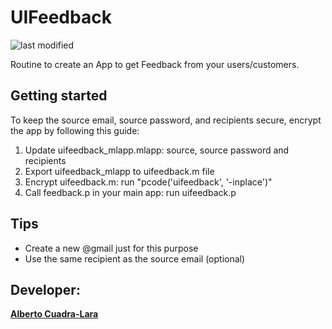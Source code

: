 # UIFeedback
![last modified](https://img.shields.io/github/last-commit/AlbertoCuadra/UIFeedback)

Routine to create an App to get Feedback from your users/customers.

## Getting started

To keep the source email, source password, and recipients secure, encrypt the app by following this guide:

1. Update uifeedback_mlapp.mlapp: source, source password and recipients 
2. Export uifeedback_mlapp to uifeedback.m file
3. Encrypt uifeedback.m: run "pcode('uifeedback', '-inplace')"
4. Call feedback.p in your main app: run uifeedback.p

## Tips
- Create a new @gmail just for this purpose
- Use the same recipient as the source email (optional)

## Developer:
**[Alberto Cuadra-Lara](https://acuadralara.com/)**

